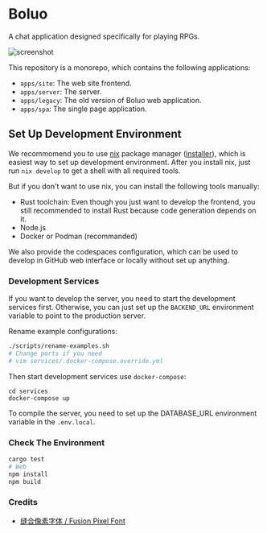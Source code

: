 # Boluo

A chat application designed specifically for playing RPGs.

![screenshot](https://media.boluochat.com/3e98ead0-fcda-11ee-80b6-08fef1be550e)

This repository is a monorepo, which contains the following applications:

- `apps/site`: The web site frontend.
- `apps/server`: The server.
- `apps/legacy`: The old version of Boluo web application.
- `apps/spa`: The single page application.

## Set Up Development Environment

We recommomend you to use [nix](https://nixos.org/) package manager ([installer](https://github.com/DeterminateSystems/nix-installer)), which is easiest way to set up development environment. After you install nix, just run `nix develop` to get a shell with all required tools.

But if you don't want to use nix, you can install the following tools manually:

- Rust toolchain: Even though you just want to develop the frontend, you still recommended to install Rust because code generation depends on it.
- Node.js
- Docker or Podman (recommanded)

We also provide the codespaces configuration, which can be used to develop in GitHub web interface or locally without set up anything.

### Development Services

If you want to develop the server, you need to start the development services first. Otherwise, you can just set up the `BACKEND_URL` environment variable to point to the production server.

Rename example configurations:

```bash
./scripts/rename-examples.sh
# Change ports if you need
# vim services/.docker-compose.override.yml
```

Then start development services use `docker-compose`:

```base
cd services
docker-compose up
```

To compile the server, you need to set up the DATABASE_URL environment variable in the `.env.local`.

### Check The Environment

```bash
cargo test
# Web
npm install
npm build
```

### Credits

- [缝合像素字体 / Fusion Pixel Font](https://github.com/TakWolf/fusion-pixel-font/)
